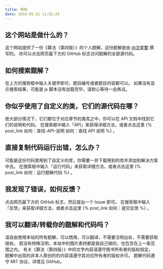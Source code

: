 ```yaml
---
title: 帮助
date: 2018-05-31 11:55:24
---
```


## 这个网站是做什么的？

这个网站提供了一份《算法（第四版）》的个人题解，这份题解是由 [@沈星繁](https://github.com/ikesnowy) 撰写的。
你可以点击网页最下方的 GitHub 标志访问题解的全部源代码。

## 如何搜索题解？

在上方的搜索框中输入关键字即可，题目编号或者题目内容都可以。
如果没有显示搜索结果，可能是 js 脚本没有加载完毕，请耐心等待一会再试。

## 你似乎使用了自定义的类，它们的源代码在哪？

绝大部分情况下，它们都位于对应章节的类库之中，你可以在 API 文档中找到它们的说明和代码。
在搜索框中输入「API」来获得详细方法，或者点击这里 {% post_link 如何：查找-API-说明 如何：查找 API 说明 %} 。

## 直接复制代码运行出错，怎么办？

可能是这份代码里用到了自定义的库，你需要一并下载用到的库并添加到解决方案中去。
在搜索框中输入「运行代码」来获取详细方法，或者点击这里 {% post_link  如何：运行题解代码 %} 。

## 我发现了错误，如何反馈？

点击网页最下方的 GitHub 标志，然后提出一个 Issue 即可。
在搜索框中输入「反馈」来获取详细方法，或者点击这里 {% post_link 如何：提交反馈 %} 。

## 我可以翻译/转载你的题解和代码吗？

请自由使用本站的所有题解，可以商用，可以翻译，不需要注明出处，不需要获取授权。
若没有特殊注明，本站中的图片素材都是我自己做的，也包含在上一条范围之内。
有关《算法（第四版）》中的文字内容请遵守图书所有者的版权规定。
题解中出现的非本人原创的的内容请遵守其对应所有者的版权许可。
题解代码遵守 MIT 协议，详情见 GitHub。